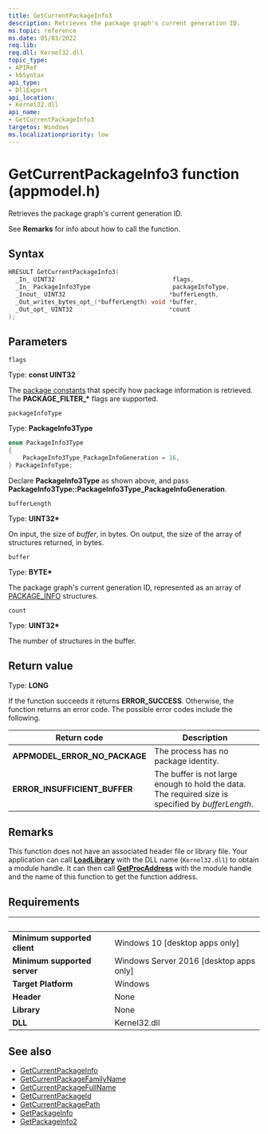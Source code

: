 ```yaml
---
title: GetCurrentPackageInfo3
description: Retrieves the package graph's current generation ID.
ms.topic: reference
ms.date: 05/03/2022
req.lib: 
req.dll: Kernel32.dll
topic_type:
- APIRef
- kbSyntax
api_type:
- DllExport
api_location:
- Kernel32.dll
api_name:
- GetCurrentPackageInfo3
targetos: Windows
ms.localizationpriority: low
---
```


# GetCurrentPackageInfo3 function (appmodel.h)

Retrieves the package graph's current generation ID.

See **Remarks** for info about how to call the function.

## Syntax

```cpp
HRESULT GetCurrentPackageInfo3(
  _In_ UINT32                                 flags,
  _In_ PackageInfo3Type                       packageInfoType,
  _Inout_ UINT32                             *bufferLength,
  _Out_writes_bytes_opt_(*bufferLength) void *buffer,
  _Out_opt_ UINT32                           *count
);
```

## Parameters

`flags`

Type: **const UINT32**

The [package constants](/windows/desktop/appxpkg/package-constants) that specify how package information is retrieved. The **PACKAGE_FILTER_\*** flags are supported.

`packageInfoType`

Type: **PackageInfo3Type**

```cpp
enum PackageInfo3Type
{
	PackageInfo3Type_PackageInfoGeneration = 16,
} PackageInfoType;
```

Declare **PackageInfo3Type** as shown above, and pass **PackageInfo3Type::PackageInfo3Type_PackageInfoGeneration**.

`bufferLength`

Type: **UINT32\***

On input, the size of <i>buffer</i>, in bytes. On output, the size of the array of structures returned, in bytes.

`buffer`

Type: **BYTE\***

The package graph's current generation ID, represented as an array of <a href="/windows/win32/api/appmodel/ns-appmodel-package_info">PACKAGE_INFO</a> structures.

`count`

Type: **UINT32\***

The number of structures in the buffer.

## Return value

Type: **LONG**

If the function succeeds it returns **ERROR_SUCCESS**. Otherwise, the function returns an error code. The possible error codes include the following.

|Return code|Description|
|-|-|
|**APPMODEL_ERROR_NO_PACKAGE**|The process has no package identity.|
|**ERROR_INSUFFICIENT_BUFFER**|The buffer is not large enough to hold the data. The required size is specified  by <i>bufferLength</i>.|

## Remarks

This function does not have an associated header file or library file. Your application can call [**LoadLibrary**](/windows/win32/api/libloaderapi/nf-libloaderapi-loadlibrarya) with the DLL name (`Kernel32.dll`) to obtain a module handle. It can then call [**GetProcAddress**](/windows/win32/api/libloaderapi/nf-libloaderapi-getprocaddress) with the module handle and the name of this function to get the function address.

## Requirements

| &nbsp; | &nbsp; |
| ---- |:---- |
| **Minimum supported client** | Windows 10 [desktop apps only] |
| **Minimum supported server** | Windows Server 2016 [desktop apps only] |
| **Target Platform** | Windows |
| **Header** | None |
| **Library** | None |
| **DLL** | Kernel32.dll |

## See also

* [GetCurrentPackageInfo](/windows/win32/api/appmodel/nf-appmodel-getcurrentpackageinfo)
* [GetCurrentPackageFamilyName](/windows/win32/api/appmodel/nf-appmodel-getcurrentpackagefamilyname)
* [GetCurrentPackageFullName](/windows/win32/api/appmodel/nf-appmodel-getcurrentpackagefullname)
* [GetCurrentPackageId](/windows/win32/api/appmodel/nf-appmodel-getcurrentpackageid)
* [GetCurrentPackagePath](/windows/win32/api/appmodel/nf-appmodel-getcurrentpackagepath)
* [GetPackageInfo](/windows/win32/api/appmodel/nf-appmodel-getpackageinfo)
* [GetPackageInfo2](/windows/win32/api/appmodel/nf-appmodel-getpackageinfo2)
